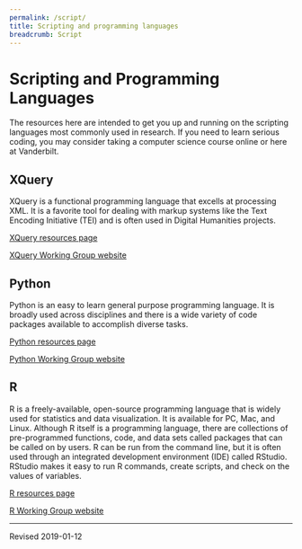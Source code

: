 ```yaml
---
permalink: /script/
title: Scripting and programming languages
breadcrumb: Script
---
```


# Scripting and Programming Languages

The resources here are intended to get you up and running on the scripting languages most commonly used in research.  If you need to learn serious coding, you may consider taking a computer science course online or here at Vanderbilt.

## XQuery

XQuery is a functional programming language that excells at processing XML.  It is a favorite tool for dealing with markup systems like the Text Encoding Initiative (TEI) and is often used in Digital Humanities projects.

[XQuery resources page](xquery/)

[XQuery Working Group website](https://heardlibrary.github.io/xquery-working-group/)

## Python

Python is an easy to learn general purpose programming language.  It is broadly used across disciplines and there is a wide variety of code packages available to accomplish diverse tasks.

[Python resources page](python/)

[Python Working Group website](python/wg/)

## R

R is a freely-available, open-source programming language that is widely used for statistics and data visualization.  It is available for PC, Mac, and Linux.  Although R itself is a programming language, there are collections of pre-programmed functions, code, and data sets called packages that can be called on by users.  R can be run from the command line, but it is often used through an integrated development environment (IDE) called RStudio.  RStudio makes it easy to run R commands, create scripts, and check on the values of variables. 

[R resources page](r/)

[R Working Group website](https://commodore-r-group.github.io/)


----
Revised 2019-01-12

